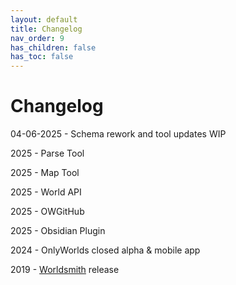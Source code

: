 ```yaml
---
layout: default
title: Changelog
nav_order: 9
has_children: false
has_toc: false
---
```


# Changelog




04-06-2025 - Schema rework and tool updates WIP

2025 - Parse Tool

2025 - Map Tool

2025 - World API

2025 - OWGitHub

2025 - Obsidian Plugin

2024 - OnlyWorlds closed alpha & mobile app
  
2019 - [Worldsmith](https://github.com/worldsmithdev/Worldsmith) release